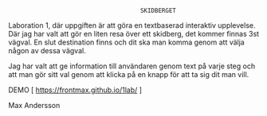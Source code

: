                                          SKIDBERGET

Laboration 1, där uppgiften är att göra en textbaserad interaktiv upplevelse. 
Där jag har valt att gör en liten resa över ett skidberg, det kommer finnas 3st vägval. 
En slut destination finns och dit ska man komma genom att välja någon av dessa vägval.

Jag har valt att ge information till användaren genom text på varje steg och att man gör sitt val genom att klicka på en knapp för att ta sig dit man vill. 
 


DEMO [ https://frontmax.github.io/1lab/ ]



Max Andersson